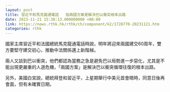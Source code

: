 ```yaml
---
layout: post
title: 習近平和馬克龍通電話   指兩國方案是解決巴以衝突根本出路
date: 2023-11-21 15:38:13.000000000 +08:00
link: https://news.rthk.hk/rthk/ch/component/k2/1728770-20231121.htm
categories: rthk
---
```


國家主席習近平和法國總統馬克龍通電話時說，明年將迎來兩國建交60周年，雙方要堅守建交初心，推動中法關係邁上新階梯。

兩人又談到巴以衝突，他們都認為當務之急是避免巴以局勢進一步惡化，尤其是不能出現更嚴重的人道危機，「兩國方案」是解決巴以衝突循環往復的根本出路。

另外，美國白宮說，總統拜登和習近平，上星期舉行中美元首會晤時，同意日後再會面，但有未確實日期。
